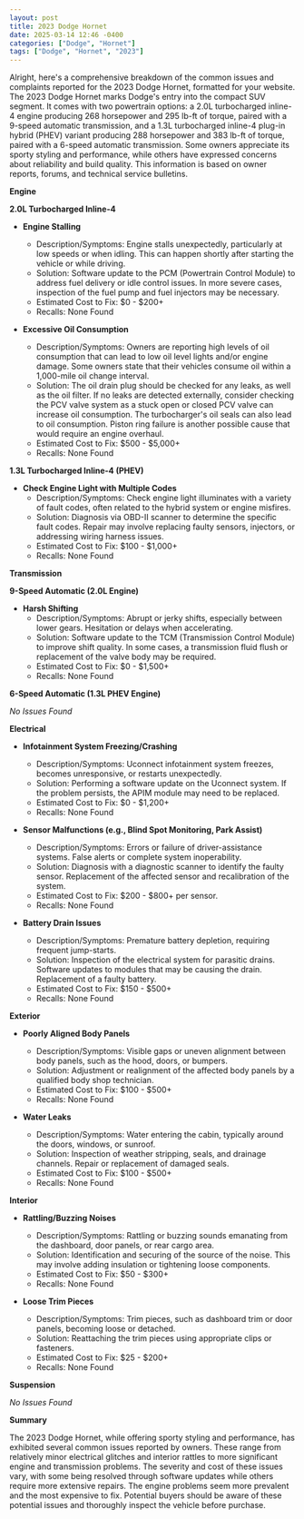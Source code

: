 ```yaml
---
layout: post
title: 2023 Dodge Hornet
date: 2025-03-14 12:46 -0400
categories: ["Dodge", "Hornet"]
tags: ["Dodge", "Hornet", "2023"]
---
```

Alright, here's a comprehensive breakdown of the common issues and complaints reported for the 2023 Dodge Hornet, formatted for your website. The 2023 Dodge Hornet marks Dodge's entry into the compact SUV segment. It comes with two powertrain options: a 2.0L turbocharged inline-4 engine producing 268 horsepower and 295 lb-ft of torque, paired with a 9-speed automatic transmission, and a 1.3L turbocharged inline-4 plug-in hybrid (PHEV) variant producing 288 horsepower and 383 lb-ft of torque, paired with a 6-speed automatic transmission. Some owners appreciate its sporty styling and performance, while others have expressed concerns about reliability and build quality. This information is based on owner reports, forums, and technical service bulletins.

**Engine**

**2.0L Turbocharged Inline-4**

*   **Engine Stalling**
    *   Description/Symptoms: Engine stalls unexpectedly, particularly at low speeds or when idling. This can happen shortly after starting the vehicle or while driving.
    *   Solution: Software update to the PCM (Powertrain Control Module) to address fuel delivery or idle control issues. In more severe cases, inspection of the fuel pump and fuel injectors may be necessary.
    *   Estimated Cost to Fix: $0 - $200+
    *   Recalls: None Found

*   **Excessive Oil Consumption**
    * Description/Symptoms: Owners are reporting high levels of oil consumption that can lead to low oil level lights and/or engine damage. Some owners state that their vehicles consume oil within a 1,000-mile oil change interval.
    * Solution: The oil drain plug should be checked for any leaks, as well as the oil filter. If no leaks are detected externally, consider checking the PCV valve system as a stuck open or closed PCV valve can increase oil consumption. The turbocharger's oil seals can also lead to oil consumption. Piston ring failure is another possible cause that would require an engine overhaul.
    * Estimated Cost to Fix: $500 - $5,000+
    * Recalls: None Found

**1.3L Turbocharged Inline-4 (PHEV)**

*   **Check Engine Light with Multiple Codes**
    *   Description/Symptoms: Check engine light illuminates with a variety of fault codes, often related to the hybrid system or engine misfires.
    *   Solution: Diagnosis via OBD-II scanner to determine the specific fault codes. Repair may involve replacing faulty sensors, injectors, or addressing wiring harness issues.
    *   Estimated Cost to Fix: $100 - $1,000+
    *   Recalls: None Found

**Transmission**

**9-Speed Automatic (2.0L Engine)**

*   **Harsh Shifting**
    *   Description/Symptoms: Abrupt or jerky shifts, especially between lower gears. Hesitation or delays when accelerating.
    *   Solution: Software update to the TCM (Transmission Control Module) to improve shift quality. In some cases, a transmission fluid flush or replacement of the valve body may be required.
    *   Estimated Cost to Fix: $0 - $1,500+
    *   Recalls: None Found

**6-Speed Automatic (1.3L PHEV Engine)**

*No Issues Found*

**Electrical**

*   **Infotainment System Freezing/Crashing**
    *   Description/Symptoms: Uconnect infotainment system freezes, becomes unresponsive, or restarts unexpectedly.
    *   Solution: Performing a software update on the Uconnect system. If the problem persists, the APIM module may need to be replaced.
    *   Estimated Cost to Fix: $0 - $1,200+
    *   Recalls: None Found

*   **Sensor Malfunctions (e.g., Blind Spot Monitoring, Park Assist)**
    *   Description/Symptoms: Errors or failure of driver-assistance systems. False alerts or complete system inoperability.
    *   Solution: Diagnosis with a diagnostic scanner to identify the faulty sensor. Replacement of the affected sensor and recalibration of the system.
    *   Estimated Cost to Fix: $200 - $800+ per sensor.
    *   Recalls: None Found

*   **Battery Drain Issues**
    *   Description/Symptoms: Premature battery depletion, requiring frequent jump-starts.
    *   Solution: Inspection of the electrical system for parasitic drains. Software updates to modules that may be causing the drain. Replacement of a faulty battery.
    *   Estimated Cost to Fix: $150 - $500+
    *   Recalls: None Found

**Exterior**

*   **Poorly Aligned Body Panels**
    *   Description/Symptoms: Visible gaps or uneven alignment between body panels, such as the hood, doors, or bumpers.
    *   Solution: Adjustment or realignment of the affected body panels by a qualified body shop technician.
    *   Estimated Cost to Fix: $100 - $500+
    *   Recalls: None Found

*   **Water Leaks**
    *   Description/Symptoms: Water entering the cabin, typically around the doors, windows, or sunroof.
    *   Solution: Inspection of weather stripping, seals, and drainage channels. Repair or replacement of damaged seals.
    *   Estimated Cost to Fix: $100 - $500+
    *   Recalls: None Found

**Interior**

*   **Rattling/Buzzing Noises**
    *   Description/Symptoms: Rattling or buzzing sounds emanating from the dashboard, door panels, or rear cargo area.
    *   Solution: Identification and securing of the source of the noise. This may involve adding insulation or tightening loose components.
    *   Estimated Cost to Fix: $50 - $300+
    *   Recalls: None Found

*   **Loose Trim Pieces**
    *   Description/Symptoms: Trim pieces, such as dashboard trim or door panels, becoming loose or detached.
    *   Solution: Reattaching the trim pieces using appropriate clips or fasteners.
    *   Estimated Cost to Fix: $25 - $200+
    *   Recalls: None Found

**Suspension**

*No Issues Found*

**Summary**

The 2023 Dodge Hornet, while offering sporty styling and performance, has exhibited several common issues reported by owners. These range from relatively minor electrical glitches and interior rattles to more significant engine and transmission problems. The severity and cost of these issues vary, with some being resolved through software updates while others require more extensive repairs. The engine problems seem more prevalent and the most expensive to fix. Potential buyers should be aware of these potential issues and thoroughly inspect the vehicle before purchase.

